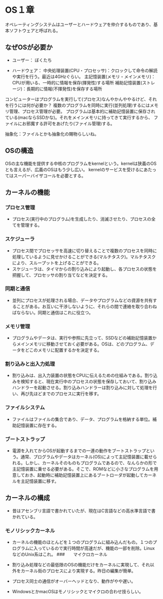 # OS１章
オペレーティングシステムはユーザーとハードウェアを仲介するものであり、基本ソフトウェアと呼ばれる。

## なぜOSが必要か
- ユーザー：
  ぼくたち

- ハードウェア：
  中央処理装置(CPU・プロセッサ)：クロックして命令の解読や実行を行う。最近は4GHzぐらい。
  主記憶装置(メモリ・メインメモリ)：CPUが用いる、一時的に情報を保存(揮発性)する場所
  補助記憶装置(ストレージ)：長期的に情報(不揮発性)を保存する場所

コンピューターはプログラムを実行して(プロセス)なんやかんややるけど、それを行うには何が必要か？
複数のプログラムを同時に実行(並列処理)するにはメモリ管理、プロセス管理が必要。
プログラムは基本的に補助記憶装置に保存されている(macならSSDかな)。それをメインメモリに持ってきて実行するから、
ファイルにお邪魔する許可をあげたり(ファイル管理)する。

抽象化：ファイルとかも抽象化の賜物らしいね。

## OSの構造
OSの主な機能を提供する中核のプログラムをkernelという。kernelは狭義のOSとも言えるが、広義のOSはもう少し広い。
kernelのサービスを受けるにあたってはスーパーバイザコールを必要とする。

## カーネルの機能
### プロセス管理
- プロセス(実行中のプログラム)を生成したり、消滅させたり、プロセスの全てを管理する。

### スケジューラ
- プロセス間でプロセッサを高速に切り替えることで複数のプロセスを同時に処理しているように見せかけることができる(マルチタスク)。マルチタスクにより、スループットを上げることができる。
- スケジューラは、タイマからの割り込みにより起動し、各プロセスの状態を把握して、プロセッサの割り当てなどを決定する。

### 同期と通信
- 並列にプロセスが処理される場合、データやプログラムなどの資源を共有することがある。お互いに干渉しないように、それらの間で連絡を取り合わねばならない。同期と通信はこれに役立つ。

### メモリ管理
- プログラムやデータは、実行や参照に先立って、SSDなどの補助記憶装置からメインメモリに移動させておく必要がある。OSは、どのプログラム、データをどこのメモリに配置するかを決定する。

### 割り込みと出入力処理
- 割り込みは、出入力装置の状態をCPUに伝えるための仕組みである。割り込みを検知すると、現在実行中のプロセスの状態を保存しておいて、割り込みハンドラーを起動させる。割り込みハンドラーは割り込みに対して処理を行い、再び先ほどまでのプロセスに実行を移す。

### ファイルシステム
- ファイルはファイルの集合であり、データ、プログラムを格納する単位。補助記憶装置に存在する。

### ブートストラップ
- 電源を入れてからOSが起動するまでの一連の動作をブートストラップという。通常、プログラムやデータはカーネル(OS)によって主記憶装置に載せられる。しかし、カーネルそのものもプログラムであるので、なんらかの形で主記憶装置に乗せる必要がある。そこで、ROMなどに小さなプログラムを用意しておき、起動時に補助記憶装置上にあるブートローダが起動してカーネルを主記憶装置に移す。

## カーネルの構成
- 昔はアセンブリ言語で書かれていたが、現在はC言語などの高水準言語で書かれている。

### モノリシックカーネル
- カーネルの機能のほとんどを１つのプログラムに組み込んだもの。１つのプログラムに入っているので実行時間が高速だが、機能の一部を削除。LinuxなどのUnix系はこれ。
###　　マイクロカーネル
- 割り込み処理などの最低限のOSの機能だけをカーネルに実現して、それ以外をカーネル街のプロセスにより実現する。昨日の編集が簡単。
- プロセス同士の通信がオーバーヘッドとなり、動作がやや遅い。

- WindowsとかmacOSはモノリシックとマイクロの合わせ技らしい。







